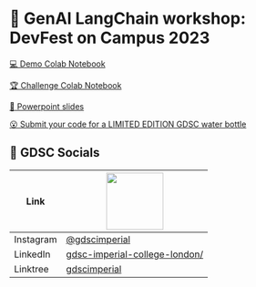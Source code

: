 # 🤖 GenAI LangChain workshop: DevFest on Campus 2023

[💻️ Demo Colab Notebook](https://colab.research.google.com/drive/1SXeaie6nJKBBqx-QNXxMGrwulcMnpFLT?usp=sharing)

[🏆 Challenge Colab Notebook](https://colab.research.google.com/drive/1WsochxbxftFhjGzUPOxj_XvN1552CKXa?usp=sharing)

[📜 Powerpoint slides](https://docs.google.com/presentation/d/1mdMPNjOWZMsDevzHoXUo0YOCh1RVED69Sgz8bO_-ls4/edit?usp=sharing)

[😮 Submit your code for a LIMITED EDITION GDSC water bottle](https://forms.gle/NmxqaYpMb2qLP1S96)

##  👋 GDSC Socials

| Link       | <img width="100px" src="./gdsc%20logo.webp">                                                                   |
| ---------  | --------------------------------------------------------------                                                 |
| Instagram  | [@gdscimperial](https://www.instagram.com/gdscimperial/)                                                       |
| LinkedIn   | [gdsc-imperial-college-london/](https://www.linkedin.com/company/gdsc-imperial-college-london/)                |
| Linktree   | [gdscimperial](https://linktr.ee/gdscimperial)                                                                 |
